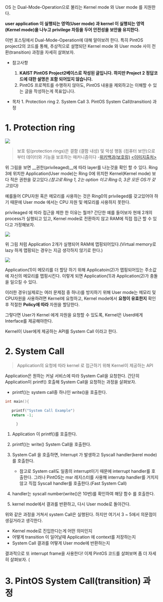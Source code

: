 OS 는 Dual-Mode-Operation으로 불리는 Kernel mode 와 User mode 를 지원한다.

__user application 이 실행되는 영역(User mode) 과 kernel 이 실행되는 영역(Kernel mode)을 나누고 privilege 차등을 두어 안전성을 보안을 유지한다.__

이번 포스팅에서 Dual-Mode-Operation에 대해 알아보려 한다. 특히 PintOS project2의 코드를 통해, 추상적으로 설명되던 Kernel mode 와 User mode 사이 전환(transition) 과정을 자세히 살펴보자.

* 참고사항
	1. __KAIST PintOS Project2베이스로 작성된 글입니다. 하지만 Project 2 정답코드에 대한 설명은 포함 되어있지 않습니다.__ 
  	2. PintOS 프로젝트를 수행하지 않아도, PintOS 내용을 제외하고는 이해할 수 있는 글을 작성하는게 목표입니다.

* 목차
		1. Protection ring
		2. System Call
	    3. PintOS System Call(transition) 과정


# 1. Protection ring
![](https://velog.velcdn.com/images/mingyu/post/0d73f9b6-e8fe-4646-930e-7b3774c9736a/image.png)


> 보호 링(protection rings)은 결함 (결함 내성) 및 악성 행동 (컴퓨터 보안)으로부터 데이터와 기능을 보호하는 매커니즘이다 -[위키백과(보호링)](https://ko.wikipedia.org/wiki/%EB%B3%B4%ED%98%B8_%EB%A7%81)
[<이미지출처>](https://www.javatpoint.com/dual-mode-operations-in-operating-system)


위 그림을 보면 __권한(privileaged)__에 따라 layer를 나눈것을 확인 할 수 있다. Ring 3에 위치한 Application(User mode)는 Ring 0에 위치한 Kernel(Kernel mode) 보다 적은 권한을 갖고있다._(참고로 Ring 1, 2는 option 이고 Ring 0, 3은 모든 OS가 갖고있다)_

예를들어 CPU자원 혹은 메모리를 사용하는 것은 Ring0의 privileged를 갖고있어야 하기 때문에 User mode 에서는 CPU 자원 및 메모리를 사용하지 못한다.

privileaged 에 따라 접근을 제한 한 이유는 뭘까? 간단한 예를 들어보자 현재 2개의 process가 실행되고 있고, Kernel mode로 전환하지 않고 RAM에 직접 접근 할 수 있다고 가정해보자.


![](https://velog.velcdn.com/images/mingyu/post/a983e3c4-efe4-49af-be81-67d65aab5a21/image.png)

 위 그림 처럼 Application 2개가 실행되어 RAM에 맵핑되어있다.(Virtual memory로 lazy 하게 맵핑되는 경우는 지금 생각하지 않기로 한다.)

![](https://velog.velcdn.com/images/mingyu/post/847d178b-c67c-4772-be2d-6e3341d8fb90/image.png)

Application(1)이 메모리를 더 할당 하기 위해 Applicatoin(2)가 맵핑되어있는 주소값에 자신의 메모리를 맵핑시킨다. 이렇게 되면 Application(1)과 Application(2)가 충돌을 일으킬 수 있다.


이러한 경우(실제로는 여러 문제점 중 하나)를 방지하기 위해 User mode는 메모리 및 CPU자원을 사용하려면 Kernel에 요청하고, Kernel mode에서 __요청이 유효한지__ 확인후 적절한 __Policy에 따라__ 자원을 할당한다.

그렇다면 User가 Kernel 에게 자원을 요청할 수 있도록, Kernel은 Userd에게 Interface를 제공해야한다.

Kernel이 User에게 제공하는 API를 System Call 이라고 한다.

# 2. System Call

> Application의 요청에 따라 kernel 로 접근하기 위해 Kernel이 제공하는 API


 Application은 원하는 커널 서비스에 따라 System Call을 요청한다. 간단히 Application이 printf() 호출해 System Call을 요청하는 과정을 살펴보자.
 * printf()는 system call중 하나인 write()을 호출한다.
 
 ```c
 int main(){
 	
 	printf("System Call Example")
    return -1;
    
      }
  ```
  
1. Application 이 printf()를 호출한다.

2. printf()는 write() System Call을 호출한다.

3. System Call 을 호출하면, Interrupt 가 발생하고 Syscall handler(kerel mode) 를 호출한다.
	* 참고로 System call도 일종의 interrupt이기 때문에 interrupt handler를 호출한다. 그러나 PintOS는 msr 레지스터를 사용해 interrutp handler를 거치지 않고 직접 Syscall handler를 호출한다.(Fast System Call)
    
  4. handler는 syscall number(write()은 10번)를 확인하여 해당 함수 를 호출한다.
  5. kernel mode에서 결과를 반환하고, 다시 User mode로 돌아간다.
  
 
 
위와 같은 과정을 거쳐서 system Call은 실행된다. 하지만 여기서 3  ~ 5에서 의문점이 생길거라고 생각한다.

* Kernel mode로 진입한다는게 어떤 의미인지
* 어떻게 transition 이 일어날때 Application 에 context를 저장하는지
* System Call 결과를 어떻게 User mode에 반환하는지  

결과적으로 또 interrupt frame을 사용한다! 이제 PintOS 코드를 살펴보며 좀 더 자세히 살펴보자. (

# 3. PintOS System Call(transition) 과정

